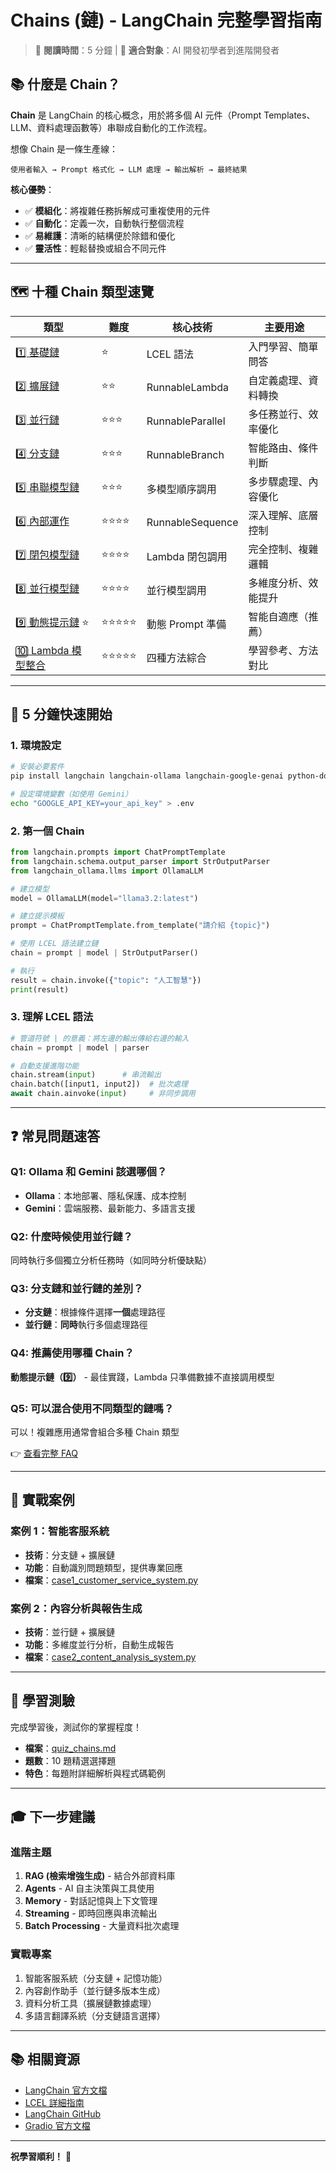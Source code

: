 # Chains (鏈) - LangChain 完整學習指南

> 📖 **閱讀時間**：5 分鐘 | 🎯 **適合對象**：AI 開發初學者到進階開發者

## 📚 什麼是 Chain？

**Chain** 是 LangChain 的核心概念，用於將多個 AI 元件（Prompt Templates、LLM、資料處理函數等）串聯成自動化的工作流程。

想像 Chain 是一條生產線：
```
使用者輸入 → Prompt 格式化 → LLM 處理 → 輸出解析 → 最終結果
```

**核心優勢**：
- ✅ **模組化**：將複雜任務拆解成可重複使用的元件
- ✅ **自動化**：定義一次，自動執行整個流程
- ✅ **易維護**：清晰的結構便於除錯和優化
- ✅ **靈活性**：輕鬆替換或組合不同元件

---

## 🗺️ 十種 Chain 類型速覽

| 類型 | 難度 | 核心技術 | 主要用途 |
|------|------|----------|----------|
| [1️⃣ 基礎鏈](CHAINS_GUIDE.md#1️⃣-基礎鏈-basic-chains) | ⭐ | LCEL 語法 | 入門學習、簡單問答 |
| [2️⃣ 擴展鏈](CHAINS_GUIDE.md#2️⃣-擴展鏈-extended-chains) | ⭐⭐ | RunnableLambda | 自定義處理、資料轉換 |
| [3️⃣ 並行鏈](CHAINS_GUIDE.md#3️⃣-並行鏈-parallel-chains) | ⭐⭐⭐ | RunnableParallel | 多任務並行、效率優化 |
| [4️⃣ 分支鏈](CHAINS_GUIDE.md#4️⃣-分支鏈-branching-chains) | ⭐⭐⭐ | RunnableBranch | 智能路由、條件判斷 |
| [5️⃣ 串聯模型鏈](CHAINS_GUIDE.md#5️⃣-串聯模型鏈-sequential-model-chains) | ⭐⭐⭐ | 多模型順序調用 | 多步驟處理、內容優化 |
| [6️⃣ 內部運作](CHAINS_GUIDE.md#6️⃣-鏈的內部運作-chains-under-the-hood) | ⭐⭐⭐⭐ | RunnableSequence | 深入理解、底層控制 |
| [7️⃣ 閉包模型鏈](CHAINS_GUIDE.md#7️⃣-閉包模型鏈-closure-model-chains) | ⭐⭐⭐⭐ | Lambda 閉包調用 | 完全控制、複雜邏輯 |
| [8️⃣ 並行模型鏈](CHAINS_GUIDE.md#8️⃣-並行模型鏈-parallel-model-chains) | ⭐⭐⭐⭐ | 並行模型調用 | 多維度分析、效能提升 |
| [9️⃣ 動態提示鏈](CHAINS_GUIDE.md#9️⃣-動態提示鏈-dynamic-prompt-chains) ⭐ | ⭐⭐⭐⭐⭐ | 動態 Prompt 準備 | 智能自適應（推薦） |
| [🔟 Lambda 模型整合](CHAINS_GUIDE.md#🔟-lambda-模型整合-lambda-model-integration) | ⭐⭐⭐⭐⭐ | 四種方法綜合 | 學習參考、方法對比 |

---

## 🚀 5 分鐘快速開始

### 1. 環境設定
```bash
# 安裝必要套件
pip install langchain langchain-ollama langchain-google-genai python-dotenv

# 設定環境變數（如使用 Gemini）
echo "GOOGLE_API_KEY=your_api_key" > .env
```

### 2. 第一個 Chain
```python
from langchain.prompts import ChatPromptTemplate
from langchain.schema.output_parser import StrOutputParser
from langchain_ollama.llms import OllamaLLM

# 建立模型
model = OllamaLLM(model="llama3.2:latest")

# 建立提示模板
prompt = ChatPromptTemplate.from_template("請介紹 {topic}")

# 使用 LCEL 語法建立鏈
chain = prompt | model | StrOutputParser()

# 執行
result = chain.invoke({"topic": "人工智慧"})
print(result)
```

### 3. 理解 LCEL 語法
```python
# 管道符號 | 的意義：將左邊的輸出傳給右邊的輸入
chain = prompt | model | parser

# 自動支援進階功能
chain.stream(input)      # 串流輸出
chain.batch([input1, input2])  # 批次處理
await chain.ainvoke(input)     # 非同步調用
```

---

## ❓ 常見問題速答

### Q1: Ollama 和 Gemini 該選哪個？
- **Ollama**：本地部署、隱私保護、成本控制
- **Gemini**：雲端服務、最新能力、多語言支援

### Q2: 什麼時候使用並行鏈？
同時執行多個獨立分析任務時（如同時分析優缺點）

### Q3: 分支鏈和並行鏈的差別？
- **分支鏈**：根據條件選擇**一個**處理路徑
- **並行鏈**：**同時**執行多個處理路徑

### Q4: 推薦使用哪種 Chain？
**動態提示鏈（9️⃣）** - 最佳實踐，Lambda 只準備數據不直接調用模型

### Q5: 可以混合使用不同類型的鏈嗎？
可以！複雜應用通常會組合多種 Chain 類型

👉 [查看完整 FAQ](SUMMARY.md#❓-常見問題-faq)

---

## 💼 實戰案例

### 案例 1：智能客服系統
- **技術**：分支鏈 + 擴展鏈
- **功能**：自動識別問題類型，提供專業回應
- **檔案**：[case1_customer_service_system.py](case1_customer_service_system.py)

### 案例 2：內容分析與報告生成
- **技術**：並行鏈 + 擴展鏈
- **功能**：多維度並行分析，自動生成報告
- **檔案**：[case2_content_analysis_system.py](case2_content_analysis_system.py)


---

## 📝 學習測驗

完成學習後，測試你的掌握程度！

- **檔案**：[quiz_chains.md](quiz_chains.md)
- **題數**：10 題精選選擇題
- **特色**：每題附詳細解析與程式碼範例

---

## 🎓 下一步建議

### 進階主題
1. **RAG (檢索增強生成)** - 結合外部資料庫
2. **Agents** - AI 自主決策與工具使用
3. **Memory** - 對話記憶與上下文管理
4. **Streaming** - 即時回應與串流輸出
5. **Batch Processing** - 大量資料批次處理

### 實戰專案
1. 智能客服系統（分支鏈 + 記憶功能）
2. 內容創作助手（並行鏈多版本生成）
3. 資料分析工具（擴展鏈數據處理）
4. 多語言翻譯系統（分支鏈語言選擇）

---

## 📚 相關資源

- [LangChain 官方文檔](https://python.langchain.com/)
- [LCEL 詳細指南](https://python.langchain.com/docs/expression_language/)
- [LangChain GitHub](https://github.com/langchain-ai/langchain)
- [Gradio 官方文檔](https://www.gradio.app/)

---

**祝學習順利！** 🚀
